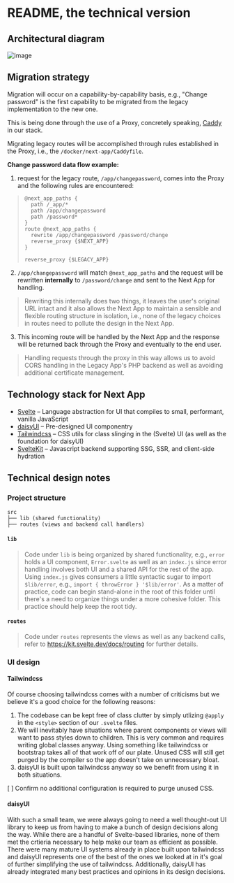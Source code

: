 # README, the technical version

## Architectural diagram

![image](https://user-images.githubusercontent.com/4412848/158890929-7042b002-5759-4de6-ac6a-3e55c29d440e.png)

## Migration strategy

Migration will occur on a capability-by-capability basis, e.g., "Change password" is the first capability to be migrated from the legacy implementation to the new one.

This is being done through the use of a Proxy, concretely speaking, [Caddy](https://github.com/caddyserver/caddy) in our stack.

Migrating legacy routes will be accomplished through rules established in the Proxy, i.e., the `/docker/next-app/Caddyfile`.

**Change password data flow example:**
1. request for the legacy route, `/app/changepassword`, comes into the Proxy and the following rules are encountered:

> ```
> @next_app_paths {
> 	path /_app/*
> 	path /app/changepassword
> 	path /password*
> }
> route @next_app_paths {
> 	rewrite /app/changepassword /password/change
> 	reverse_proxy {$NEXT_APP}
> }
>
> reverse_proxy {$LEGACY_APP}
> ```

2. `/app/changepassword` will match `@next_app_paths` and the request will be rewritten **internally** to `/password/change` and sent to the Next App for handling.

> Rewriting this internally does two things, it leaves the user's original URL intact and it also allows the Next App to maintain a sensible and flexible routing structure in isolation, i.e., none of the legacy choices in routes need to pollute the design in the Next App.

3. This incoming route will be handled by the Next App and the response will be returned back through the Proxy and eventually to the end user.

> Handling requests through the proxy in this way allows us to avoid CORS handling in the Legacy App's PHP backend as well as avoiding additional certificate management.

## Technology stack for Next App

* [Svelte](https://svelte.dev/) – Language abstraction for UI that compiles to small, performant, vanilla JavaScript
* [daisyUI](https://daisyui.com/) – Pre-designed UI componentry
* [Tailwindcss](https://tailwindcss.com/) – CSS utils for class slinging in the (Svelte) UI (as well as the foundation for daisyUI)
* [SvelteKit](https://kit.svelte.dev/) – Javascript backend supporting SSG, SSR, and client-side hydration

## Technical design notes

### Project structure

```
src
├── lib (shared functionality)
├── routes (views and backend call handlers)
```

#### `lib`

> Code under `lib` is being organized by shared functionality, e.g., `error` holds a UI component, `Error.svelte` as well as an `index.js` since error handling involves both UI and a shared API for the rest of the app.  Using `index.js` gives consumers a little syntactic sugar to import `$lib/error`, e.g., `import { throwError } '$lib/error'`.  As a matter of practice, code can begin stand-alone in the root of this folder until there's a need to organize things under a more cohesive folder.  This practice should help keep the root tidy.

#### `routes`

> Code under `routes` represents the views as well as any backend calls, refer to https://kit.svelte.dev/docs/routing for further details.


### UI design

#### Tailwindcss

Of course choosing tailwindcss comes with a number of criticisms but we believe it's a good choice for the following reasons:

1. The codebase can be kept free of class clutter by simply utlizing `@apply` in the `<style>` section of our `.svelte` files.
2. We will inevitably have situations where parent components or views will want to pass styles down to children.  This is very common and requires writing global classes anyway.  Using something like tailwindcss or bootstrap takes all of that work off of our plate.  Unused CSS will still get purged by the compiler so the app doesn't take on unnecessary bloat.
3. daisyUI is built upon tailwindcss anyway so we benefit from using it in both situations.

[ ] Confirm no additional configuration is required to purge unused CSS.

#### daisyUI

With such a small team, we were always going to need a well thought-out UI library to keep us from having to make a bunch of design decisions along the way.  While there are a handful of Svelte-based libraries, none of them met the crtieria necessary to help make our team as efficient as possible.  There were many mature UI systems already in place built upon tailwindcss and daisyUI represents one of the best of the ones we looked at in it's goal of further simplifying the use of tailwindcss.  Additionally, daisyUI has already integrated many best practices and opinions in its design decisions.

